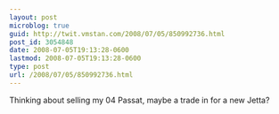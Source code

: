 ```yaml
---
layout: post
microblog: true
guid: http://twit.vmstan.com/2008/07/05/850992736.html
post_id: 3054848
date: 2008-07-05T19:13:28-0600
lastmod: 2008-07-05T19:13:28-0600
type: post
url: /2008/07/05/850992736.html
---
```

Thinking about selling my 04 Passat, maybe a trade in for a new Jetta?
